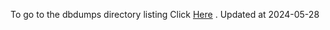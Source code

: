 To go to the dbdumps directory listing Click [Here](https://ipfs.io/ipfs/bafkreigajlqfauqmi2hwmcnh7x66ci54ruvgu4uhysxchd3hj5a6j32u6y) . Updated at 2024-05-28